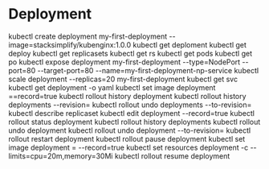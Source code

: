 # Deployment 
kubectl create deployment my-first-deployment --image=stacksimplify/kubenginx:1.0.0
kubectl get deploment
kubectl get deploy
kubectl get replicasets
kubectl get rs
kubectl get pods
kubectl get po
kubectl expose deployment my-first-deployment --type=NodePort --port=80 --target-port=80 --name=my-first-deployment-np-service
kubectl scale deployment --replicas=20 my-first-deployment 
kubectl get svc
kubectl get deployment <deployment-name> -o yaml
kubectl set image deployment <deployment-name> <container-name>=<container-image>=record=true
kubectl rollout history deployment
kubectl rollout history deployments <deployment-name> --revision=<Number>
kubectl rollout undo deployments <deployment-name> --to-revision=<Number>
kubectl describe replicaset <replicaset-namen>
kubectl edit deployment <deployment-name> --record=true
kubectl rollout status deployment <my-frist-deployment>
kubectl rollout history deployments <deployment-Name>
kubectl rollout undo deployment <deployment-name>
kubectl rollout undo deployment <deploymemt-name> --to-revision=<number>
kubectl rollout restart deployment <deploy-name>
kubectl rollout pause deployment <deployment-name>
kubectl set image deployment <deploy-name> <container-name>=<image-name> --record=true
kubectl set resources deployment <deploy-name> -c <container-name> --limits=cpu=20m,memory=30Mi
kubectl rollout resume deployment <deploy-name>